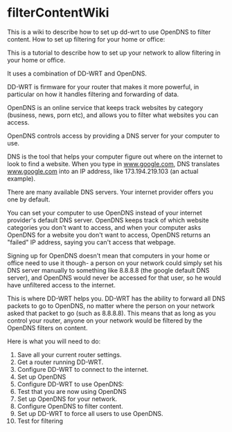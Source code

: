 # filterContentWiki
This is a wiki to describe how to set up dd-wrt to use OpenDNS to filter content.
How to set up filtering for your home or office:

This is a tutorial to describe how to set up your network to allow filtering in your home or office.

It uses a combination of DD-WRT and OpenDNS.

DD-WRT is firmware for your router that makes it more powerful, in particular on how it handles filtering and forwarding of data.

OpenDNS is an online service that keeps track websites by category (business, news, porn etc), and allows you to filter what websites you can access.

OpenDNS controls access by providing a DNS server for your computer to use.

DNS is the tool that helps your computer figure out where on the internet to look to find a website.  When you type in www.google.com, DNS translates www.google.com into an IP address, like 173.194.219.103 (an actual example).

There are many available DNS servers. Your internet provider offers you one by default.

You can set your computer to use OpenDNS instead of your internet provider's default DNS server. OpenDNS keeps track of which website categories you don't want to access, and when your computer asks OpenDNS for a website you don't want to access, OpenDNS returns an "failed" IP address, saying you can't access that webpage.

Signing up for OpenDNS doesn't mean that computers in your home or office need to use it though- a person on your network could simply set his DNS server manually to something like 8.8.8.8 (the google default DNS server), and OpenDNS would never be accessed for that user, so he would have unfiltered access to the internet.

This is where DD-WRT helps you. DD-WRT has the ability to forward all DNS packets to go to OpenDNS, no matter where the person on your network asked that packet to go (such as 8.8.8.8). This means that as long as you control your router, anyone on your network would be filtered by the OpenDNS filters on content.

Here is what you will need to do:

1) Save all your current router settings.
2) Get a router running DD-WRT. 
3) Configure DD-WRT to connect to the internet.
4) Set up OpenDNS
5) Configure DD-WRT to use OpenDNS:
6) Test that you are now using OpenDNS
7) Set up OpenDNS for your network.
8) Configure OpenDNS to filter content.
9) Set up DD-WRT to force all users to use OpenDNS.
10) Test for filtering
